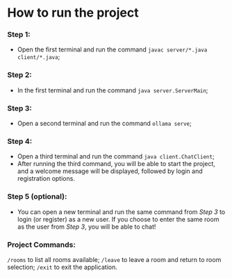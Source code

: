 # How to run the project

### Step 1:
- Open the first terminal and run the command `javac server/*.java client/*.java`;
### Step 2:
- In the first terminal and run the command `java server.ServerMain`;
### Step 3:
- Open a second terminal and run the command `ollama serve`;
### Step 4:
- Open a third terminal and run the command `java client.ChatClient`;
- After running the third command, you will be able to start the project, and a welcome message will be displayed, followed by login and registration options.
### Step 5 (optional):
- You can open a new terminal and run the same command from *Step 3* to login (or register) as a new user. If you choose to enter the same room as the user from *Step 3*, you will be able to chat!
### Project Commands:
`/rooms` to list all rooms available;
`/leave` to leave a room and return to room selection;
`/exit` to exit the application.